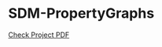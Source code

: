 # SDM-PropertyGraphs
[Check Project PDF](https://github.com/PhDnemo/SDM-PropertyGraphs/blob/main/DOC_YutaoCMinZ.pdf)
